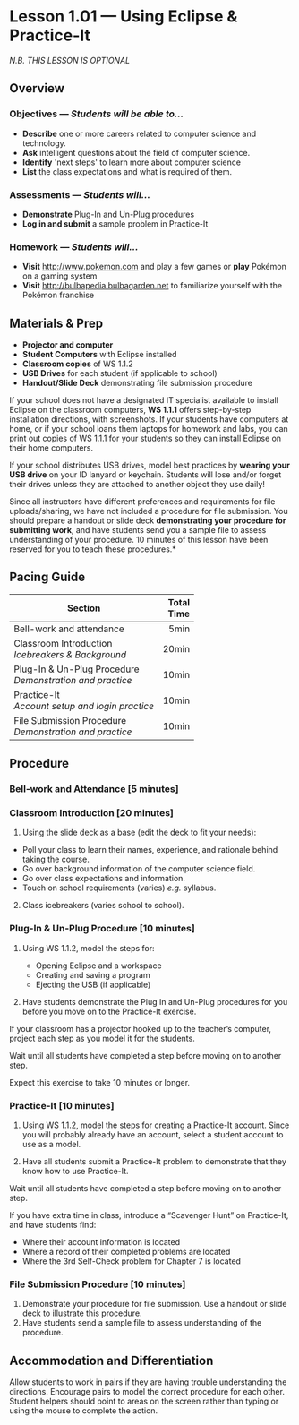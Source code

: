 Lesson 1.01 — Using Eclipse & Practice-It
====================================================================================================
_N.B. THIS LESSON IS OPTIONAL_

Overview
--------
### Objectives — _Students will be able to…_
  - **Describe** one or more careers related to computer science and technology.
  - **Ask** intelligent questions about the field of computer science.
  - **Identify** 'next steps' to learn more about computer science
  - **List** the class expectations and what is required of them.

### Assessments — _Students will…_
  - **Demonstrate** Plug-In and Un-Plug procedures
  - **Log in and submit** a sample problem in Practice-It

### Homework — _Students will…_
  - **Visit** http://www.pokemon.com and play a few games or **play** Pokémon on a
    gaming system
  - **Visit** http://bulbapedia.bulbagarden.net to familiarize yourself with the Pokémon franchise


Materials & Prep
----------------
  - **Projector and computer**
  - **Student Computers** with Eclipse installed
  - **Classroom copies** of WS 1.1.2
  - **USB Drives** for each student (if applicable to school)
  - **Handout/Slide Deck** demonstrating file submission procedure

If your school does not have a designated IT specialist available to install Eclipse on the
classroom computers, **WS 1.1.1** offers step-by-step installation directions, with screenshots.
If your students have computers at home, or if your school loans them laptops for homework and
labs, you can print out copies of WS 1.1.1 for your students so they can install Eclipse on their
home computers.

If your school distributes USB drives, model best practices by **wearing your USB drive** on your
ID lanyard or keychain. Students will lose and/or forget their drives unless they are attached to
another object they use daily!

Since all instructors have different preferences and requirements for file uploads/sharing, we
have not included a procedure for file submission. You should prepare a handout or slide deck
**demonstrating your procedure for submitting work**, and have students send you a sample file to
assess understanding of your procedure. 10 minutes of this lesson have been reserved for you to
teach these procedures.*


Pacing Guide
------------

| Section                                                     | Total<br>Time |
|-------------------------------------------------------------|--------------:|
| Bell-work and attendance                                    |      5min     |
| Classroom Introduction<br>_Icebreakers & Background_        |     20min     |
| Plug-In & Un-Plug Procedure<br>_Demonstration and practice_ |     10min     |
| Practice-It<br>_Account setup and login practice_           |     10min     |
| File Submission Procedure<br>_Demonstration and practice_   |     10min     |


Procedure
---------

### Bell-work and Attendance \[5 minutes\]

### Classroom Introduction \[20 minutes\]

1. Using the slide deck as a base (edit the deck to fit your needs):
  - Poll your class to learn their names, experience, and rationale behind taking the course.
  - Go over background information of the computer science field.
  - Go over class expectations and information.
  - Touch on school requirements (varies) _e.g._ syllabus.

2. Class icebreakers (varies school to school).

### Plug-In & Un-Plug Procedure \[10 minutes\]

1. Using WS 1.1.2, model the steps for:
   - Opening Eclipse and a workspace
   - Creating and saving a program
   - Ejecting the USB (if applicable)

2. Have students demonstrate the Plug In and Un-Plug procedures for you before you move on to the
   Practice-It exercise.

If your classroom has a projector hooked up to the teacher’s computer, project each step as you
model it for the students.

Wait until all students have completed a step before moving on to another step.

Expect this exercise to take 10 minutes or longer.

### Practice-It \[10 minutes\]

1. Using WS 1.1.2, model the steps for creating a Practice-It account. Since you will probably
   already have an account, select a student account to use as a model.

2. Have all students submit a Practice-It problem to demonstrate that they know how to use
   Practice-It.

Wait until all students have completed a step before moving on to another step.

If you have extra time in class, introduce a “Scavenger Hunt” on Practice-It, and have students find:
  - Where their account information is located
  - Where a record of their completed problems are located
  - Where the 3rd Self-Check problem for Chapter 7 is located

### File Submission Procedure \[10 minutes\]

1. Demonstrate your procedure for file submission. Use a handout or slide deck to illustrate this
   procedure.
2. Have students send a sample file to assess understanding of the procedure.

Accommodation and Differentiation
---------------------------------

Allow students to work in pairs if they are having trouble understanding the directions. Encourage
pairs to model the correct procedure for each other. Student helpers should point to areas on the
screen rather than typing or using the mouse to complete the action.
